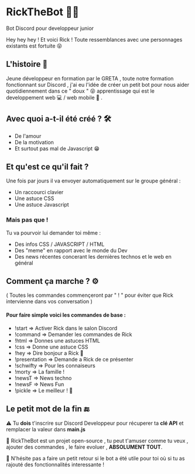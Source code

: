 # RickTheBot 👨‍⚕️
 Bot Discord pour developpeur junior
 
 Hey hey hey ! Et voici Rick ! 
 Toute ressemblances avec une personnages existants est fortuite 😝  
 
 L'histoire 📖
 ----------
 
 Jeune développeur en formation par le GRETA , toute notre formation fonctionnant sur Discord ,
 j'ai eu l'idée de créer un petit bot pour nous aider quotidiennement dans ce " doux " 😝 apprentissage 
 qui est le developpement web 💻 / web mobile 📱 .
 
 ## Avec quoi a-t-il été créé ? 🛠️
 
 - De l'amour 
 - De la motivation 
 - Et surtout pas mal de Javascript 😁
 
 ## Et qu'est ce qu'il fait ?
 
   Une fois par jours il va envoyer automatiquement sur le groupe général :
   
   - Un raccourci clavier 
   - Une astuce CSS
   - Une astuce Javascript
   
   ### Mais pas que !
   
   Tu va pourvoir lui demander toi même :
    
   - Des infos CSS / JAVASCRIPT / HTML
   - Des "meme" en rapport avec le monde du Dev
   - Des news récentes concerant les dernières technos et le web en général
       
 ## Comment ça marche ? ⚙️
 
  ( Toutes les commandes commençeront par " ! " pour éviter que Rick intervienne 
   dans vos conversation ) 
   
  #### Pour faire simple voici les commandes de base :   
   
   - !start => Activer Rick dans le salon Discord
   - !command => Demander les commandes de Rick
   - !html => Donnes une astuces HTML 
   - !css => Donne une astuce CSS 
   - !hey => Dire bonjour a Rick 👋
   - !presentation => Demande a Rick de ce présenter
   - !schwifty => Pour les connaiseurs 
   - !morty => La famille !
   - !newsT => News techno
   - !newsF => News Fun 
   - !pickle => Le meilleur ! 🥒
      
      
 ## Le petit mot de la fin 🔚
 
 ⚠️ Tu **dois** t'inscrire sur Discord Developpeur pour récuperer ta
     **clé API** et remplacer la valeur dans **main.js**
     
 📂 RickTheBot est un projet open-source , tu peut t'amuser comme tu veux ,
   ajouter des commandes , le faire evoluer , **ABSOLUMENT TOUT**.
   
 🍺 N'hésite pas a faire un petit retour si le bot a été utile pour
   toi où si tu as rajouté des fonctionnalités interessante ! 
 
  


